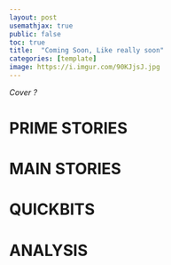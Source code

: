 ```yaml
---
layout: post
usemathjax: true
public: false
toc: true
title:  "Coming Soon, Like really soon"
categories: [template]
image: https://i.imgur.com/90KJjsJ.jpg
---
```


*Cover ?*

# PRIME STORIES


# MAIN STORIES


# QUICKBITS


# ANALYSIS